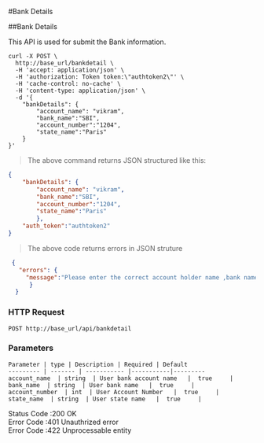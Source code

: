 #Bank Details

##Bank Details

This API is used for submit the Bank information.

```shell
curl -X POST \
  http://base_url/bankdetail \
  -H 'accept: application/json' \
  -H 'authorization: Token token:\"authtoken2\"' \
  -H 'cache-control: no-cache' \
  -H 'content-type: application/json' \
  -d '{
	"bankDetails": {
		"account_name": "vikram",
		"bank_name":"SBI",
		"account_number":"1204",
		"state_name":"Paris"
	}
}'
```   

>The above command returns JSON structured like this:

```json
{
	"bankDetails": {
		"account_name": "vikram",
		"bank_name":"SBI",
		"account_number":"1204",
		"state_name":"Paris"
		},
    "auth_token":"authtoken2"	
}
```
>The above code returns errors in JSON struture 

```json
 {
   "errors": {
     "message":"Please enter the correct account holder name ,bank name, account number & state name"
      }
  }
```
### HTTP Request

`POST http://base_url/api/bankdetail`

### Parameters

    Parameter | type | Description | Required |	Default
    --------- | ------- | ----------- |-----------|---------
    account_name  | string  | User bank account name   |  true     |
    bank_name  | string  | User bank name   |  true     |
    account_number  | int  | User Account Number   |  true     |
    state_name  | string  | User state name   |  true     |
    
<aside class="success">Status Code :200 OK </aside>
<aside class="warning">Error Code  :401 Unauthrized error</aside>
<aside class="warning">Error Code  :422 Unprocessable entity</aside>
    
